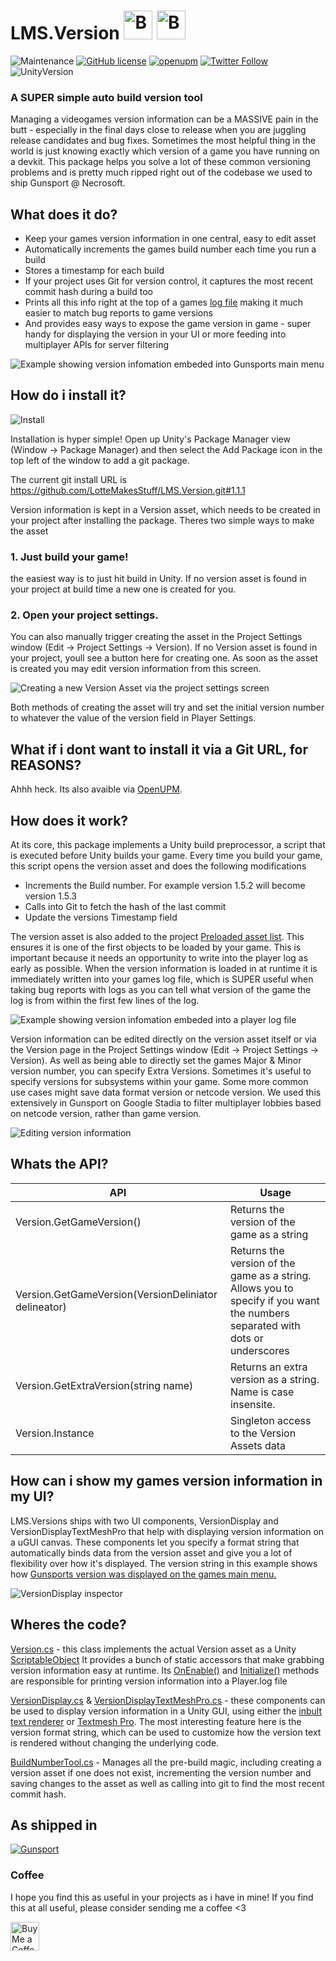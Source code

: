 # LMS.Version    <a href='https://ko-fi.com/A08215TT' target='_blank'><img height='46' style='border:0px;height:46px;' src='https://az743702.vo.msecnd.net/cdn/kofi3.png?v=0' border='0' alt='Buy Me a Coffee at ko-fi.com' /></a> <a href='https://www.patreon.com/bePatron?u=7061709' target='_blank'><img height='46' style='border:0px;height:46px;' src='https://c5.patreon.com/external/logo/become_a_patron_button@2x.png' border='0' alt='Become a Patron!' /></a>
![Maintenance](https://img.shields.io/maintenance/yes/2022) [![GitHub license](https://img.shields.io/github/license/LotteMakesStuff/LMS.Version)](https://github.com/LotteMakesStuff/SimplePhysicsDemo/blob/master/LICENSE)
[![openupm](https://img.shields.io/npm/v/com.lms.version?label=openupm&registry_uri=https://package.openupm.com)](https://openupm.com/packages/com.lms.version/)
[![Twitter Follow](https://img.shields.io/twitter/follow/LotteMakesStuff?label=follow&style=social)](https://twitter.com/LotteMakesStuff) ![UnityVersion](https://img.shields.io/badge/made%20with%20unity-2019.4-blue?logo=unity)

### A SUPER simple auto build version tool
Managing a videogames version information can be a MASSIVE pain in the butt - especially in the final days close to release when you are juggling release candidates and bug fixes. Sometimes the most helpful thing in the world is just knowing exactly which version of a game you have running on a devkit. This package helps you solve a lot of these common versioning problems and is pretty much ripped right out of the codebase we used to ship Gunsport @ Necrosoft. 

## What does it do?
* Keep your games version information in one central, easy to edit asset
* Automatically increments the games build number each time you run a build
* Stores a timestamp for each build
* If your project uses Git for version control, it captures the most recent commit hash during a build too
* Prints all this info right at the top of a games [log file](https://docs.unity3d.com/Manual/LogFiles.html) making it much easier to match bug reports to game versions
* And provides easy ways to expose the game version in game - super handy for displaying the version in your UI or more feeding into multiplayer APIs for server filtering


![Example showing version infomation embeded into Gunsports main menu](/Docs/IngameVersionExample.png)

## How do i install it?
![Install](/Docs/Install.png)

Installation is hyper simple! Open up Unity's Package Manager view (Window → Package Manager) and then select the Add Package icon in the top left of the window to add a git package.

The current git install URL is  https://github.com/LotteMakesStuff/LMS.Version.git#1.1.1

Version information is kept in a Version asset, which needs to be created in your project after installing the package. Theres two simple ways to make the asset

### 1. Just build your game!
the easiest way is to just hit build in Unity. If no version asset is found in your project at build time a new one is created for you.

### 2. Open your project settings.
You can also manually trigger creating the asset in the Project Settings window (Edit → Project Settings → Version). If no Version asset is found in your project, youll see a button here for creating one. As soon as the asset is created you may edit version information from this screen.

![Creating a new Version Asset via the project settings screen](/Docs/ProjectSettingsCreate.png)

Both methods of creating the asset will try and set the initial version number to whatever the value of the version field in Player Settings.

## What if i dont want to install it via a Git URL, for REASONS?
Ahhh heck. Its also avaible via [OpenUPM](https://openupm.com/packages/com.lms.version/).

## How does it work?
At its core, this package implements a Unity build preprocessor, a script that is executed before Unity builds your game. Every time you build your  game, this script opens the version asset and does the following modifications
- Increments the Build number. For example version 1.5.2 will become version 1.5.3
- Calls into Git to fetch the hash of the last commit
- Update the versions Timestamp field

The version asset is also added to the project [Preloaded asset list](https://docs.unity3d.com/Manual/class-PlayerSettingsStandalone.html#Optimization). This ensures it is one of the first objects to be loaded by your game. This is important because it needs an opportunity to write into the player log as early as possible. When the version information is loaded in at runtime it is immediately written into your games log file, which is SUPER useful when taking bug reports with logs as you can tell what version of the game the log is from within the first few lines of the log.

![Example showing version infomation embeded into a player log file](/Docs/PlayerLogVersionExample.png)

Version information can be edited directly on the version asset itself or via the Version page in the Project Settings window (Edit → Project Settings → Version). As well as being able to directly set the games Major & Minor version number, you can specify Extra Versions. Sometimes it's useful to specify versions for subsystems within your game. Some more common use cases might save data format version or netcode version. We used this extensively in Gunsport on Google Stadia to filter multiplayer lobbies based on netcode version, rather than game version. 

![Editing version information](/Docs/ProjectSettingsEdit.png)

## Whats the API?

API | Usage
------------ | -------------
Version.GetGameVersion() | Returns the version of the game as a string
Version.GetGameVersion(VersionDeliniator delineator) | Returns the version of the game as a string. Allows you to specify if you want the numbers separated with dots or underscores
Version.GetExtraVersion(string name) | Returns an extra version as a string. Name is case insensite.
Version.Instance | Singleton access to the Version Assets data 

## How can i show my games version information in my UI?
LMS.Versions ships with two UI components, VersionDisplay and VersionDisplayTextMeshPro that help with displaying version information on a uGUI canvas. These components let you specify a format string that automatically binds data from the version asset and give you a lot of flexibility over how it's displayed. The version string in this example shows  how [Gunsports version was displayed on the games main menu.](/Docs/IngameVersionExample.png)

![VersionDisplay inspector](/Docs/VersionDisplay.png)

## Wheres the code?

[Version.cs](/Assets/Version/Version.cs) - this class implements the actual Version asset as a Unity [ScriptableObject](https://docs.unity3d.com/Manual/class-ScriptableObject.html) It provides a bunch of static accessors that make grabbing version information easy at runtime. Its [OnEnable()](https://github.com/LotteMakesStuff/LMS.Version/blob/main/Assets/Version/Version.cs#L18) and [Initialize()](https://github.com/LotteMakesStuff/LMS.Version/blob/main/Assets/Version/Version.cs#L26) methods are responsible for printing version information into a Player.log file

[VersionDisplay.cs](/Assets/Version/VersionDisplay.cs) & [VersionDisplayTextMeshPro.cs](/Assets/Version/VersionDisplayTextMeshPro.cs) - these components can be used to display version information in a Unity GUI, using either the [inbult text renderer](https://docs.unity3d.com/Packages/com.unity.ugui@1.0/manual/script-Text.html) or [Textmesh Pro](https://docs.unity3d.com/Packages/com.unity.textmeshpro@2.2/manual/index.html). The most interesting feature here is the version format string, which can be used to customize how the version text is rendered without changing the underlying code.

[BuildNumberTool.cs](/Assets/Version/Editor/BuildNumberTool.cs) - Manages all the pre-build magic, including creating a version asset if one does not exist, incrementing the version number and saving changes to the asset as well as calling into git to find the most recent commit hash.

## As shipped in
[![Gunsport](https://github.com/LotteMakesStuff/LotteMakesStuff/blob/master/gunsport.png)](https://gunsport.tv/)

### Coffee
I hope you find this as useful in your projects as i have in mine! If you find this at all useful, please consider sending me a coffee <3

<img height='46' style='border:0px;height:46px;' src='https://az743702.vo.msecnd.net/cdn/kofi3.png?v=0' border='0' alt='Buy Me a Coffee at ko-fi.com' /></a>
